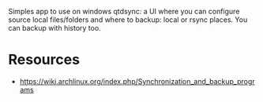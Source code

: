 Simples app to use on windows qtdsync: a UI where you can configure source local files/folders and where to backup: local or rsync places. You can backup with history too.

# Resources
- https://wiki.archlinux.org/index.php/Synchronization_and_backup_programs